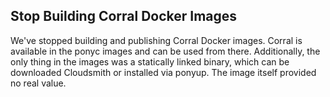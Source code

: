 ## Stop Building Corral Docker Images

We've stopped building and publishing Corral Docker images. Corral is available in the ponyc images and can be used from there. Additionally, the only thing in the images was a statically linked binary, which can be downloaded Cloudsmith or installed via ponyup. The image itself provided no real value.
